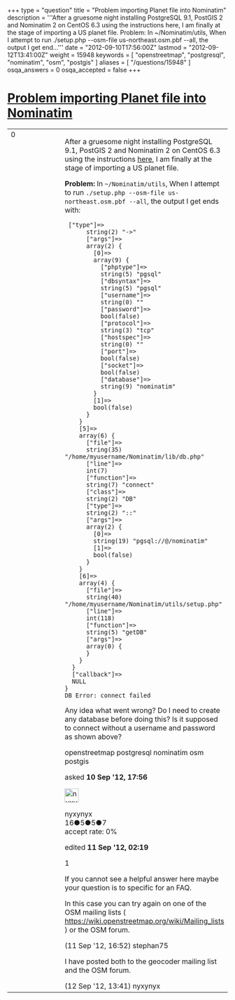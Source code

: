 +++
type = "question"
title = "Problem importing Planet file into Nominatim"
description = '''After a gruesome night installing PostgreSQL 9.1, PostGIS 2 and Nominatim 2 on CentOS 6.3 using the instructions here, I am finally at the stage of importing a US planet file. Problem: In ~/Nominatim/utils, When I attempt to run ./setup.php --osm-file us-northeast.osm.pbf --all, the output I get end...'''
date = "2012-09-10T17:56:00Z"
lastmod = "2012-09-12T13:41:00Z"
weight = 15948
keywords = [ "openstreetmap", "postgresql", "nominatim", "osm", "postgis" ]
aliases = [ "/questions/15948" ]
osqa_answers = 0
osqa_accepted = false
+++

<div class="headNormal">

# [Problem importing Planet file into Nominatim](/questions/15948/problem-importing-planet-file-into-nominatim)

</div>

<div id="main-body">

<div id="askform">

<table id="question-table" style="width:100%;">
<colgroup>
<col style="width: 50%" />
<col style="width: 50%" />
</colgroup>
<tbody>
<tr>
<td style="width: 30px; vertical-align: top"><div class="vote-buttons">
<span id="post-15948-upvote" class="ajax-command post-vote up" rel="nofollow" title="I like this post (click again to cancel)"> </span>
<div id="post-15948-score" class="post-score" title="current number of votes">
0
</div>
<span id="post-15948-downvote" class="ajax-command post-vote down" rel="nofollow" title="I dont like this post (click again to cancel)"> </span> <span id="favorite-mark" class="ajax-command favorite-mark" rel="nofollow" title="mark/unmark this question as favorite (click again to cancel)"> </span>
<div id="favorite-count" class="favorite-count">
&#10;</div>
</div></td>
<td><div id="item-right">
<div class="question-body">
<p>After a gruesome night installing PostgreSQL 9.1, PostGIS 2 and Nominatim 2 on CentOS 6.3 using the instructions <a href="https://wiki.openstreetmap.org/wiki/Nominatim/Installation">here</a>, I am finally at the stage of importing a US planet file.</p>
<p><strong>Problem:</strong> In <code>~/Nominatim/utils</code>, When I attempt to run <code>./setup.php --osm-file us-northeast.osm.pbf --all</code>, the output I get ends with:</p>
<pre><code> [&quot;type&quot;]=&gt;
      string(2) &quot;-&gt;&quot;
      [&quot;args&quot;]=&gt;
      array(2) {
        [0]=&gt;
        array(9) {
          [&quot;phptype&quot;]=&gt;
          string(5) &quot;pgsql&quot;
          [&quot;dbsyntax&quot;]=&gt;
          string(5) &quot;pgsql&quot;
          [&quot;username&quot;]=&gt;
          string(0) &quot;&quot;
          [&quot;password&quot;]=&gt;
          bool(false)
          [&quot;protocol&quot;]=&gt;
          string(3) &quot;tcp&quot;
          [&quot;hostspec&quot;]=&gt;
          string(0) &quot;&quot;
          [&quot;port&quot;]=&gt;
          bool(false)
          [&quot;socket&quot;]=&gt;
          bool(false)
          [&quot;database&quot;]=&gt;
          string(9) &quot;nominatim&quot;
        }
        [1]=&gt;
        bool(false)
      }
    }
    [5]=&gt;
    array(6) {
      [&quot;file&quot;]=&gt;
      string(35) &quot;/home/myusername/Nominatim/lib/db.php&quot;
      [&quot;line&quot;]=&gt;
      int(7)
      [&quot;function&quot;]=&gt;
      string(7) &quot;connect&quot;
      [&quot;class&quot;]=&gt;
      string(2) &quot;DB&quot;
      [&quot;type&quot;]=&gt;
      string(2) &quot;::&quot;
      [&quot;args&quot;]=&gt;
      array(2) {
        [0]=&gt;
        string(19) &quot;pgsql://@/nominatim&quot;
        [1]=&gt;
        bool(false)
      }
    }
    [6]=&gt;
    array(4) {
      [&quot;file&quot;]=&gt;
      string(40) &quot;/home/myusername/Nominatim/utils/setup.php&quot;
      [&quot;line&quot;]=&gt;
      int(118)
      [&quot;function&quot;]=&gt;
      string(5) &quot;getDB&quot;
      [&quot;args&quot;]=&gt;
      array(0) {
      }
    }
  }
  [&quot;callback&quot;]=&gt;
  NULL
}
DB Error: connect failed</code></pre>
<p>Any idea what went wrong? Do I need to create any database before doing this? Is it supposed to connect without a username and password as shown above?</p>
</div>
<div id="question-tags" class="tags-container tags">
<span class="post-tag tag-link-openstreetmap" rel="tag" title="see questions tagged &#39;openstreetmap&#39;">openstreetmap</span> <span class="post-tag tag-link-postgresql" rel="tag" title="see questions tagged &#39;postgresql&#39;">postgresql</span> <span class="post-tag tag-link-nominatim" rel="tag" title="see questions tagged &#39;nominatim&#39;">nominatim</span> <span class="post-tag tag-link-osm" rel="tag" title="see questions tagged &#39;osm&#39;">osm</span> <span class="post-tag tag-link-postgis" rel="tag" title="see questions tagged &#39;postgis&#39;">postgis</span>
</div>
<div id="question-controls" class="post-controls">
&#10;</div>
<div class="post-update-info-container">
<div class="post-update-info post-update-info-user">
<p>asked <strong>10 Sep '12, 17:56</strong></p>
<img src="https://secure.gravatar.com/avatar/9a7101fe3ba50e621e91ee1edf9d27bb?s=32&amp;d=identicon&amp;r=g" class="gravatar" width="32" height="32" alt="nyxynyx&#39;s gravatar image" />
<p><span>nyxynyx</span><br />
<span class="score" title="16 reputation points">16</span><span title="5 badges"><span class="badge1">●</span><span class="badgecount">5</span></span><span title="5 badges"><span class="silver">●</span><span class="badgecount">5</span></span><span title="7 badges"><span class="bronze">●</span><span class="badgecount">7</span></span><br />
<span class="accept_rate" title="Rate of the user&#39;s accepted answers">accept rate:</span> <span title="nyxynyx has no accepted answers">0%</span></p>
</div>
<div class="post-update-info post-update-info-edited">
<p><span> edited <strong>11 Sep '12, 02:19</strong> </span></p>
</div>
</div>
<div id="comments-container-15948" class="comments-container">
<span id="15974"></span>
<div id="comment-15974" class="comment">
<div id="post-15974-score" class="comment-score">
1
</div>
<div class="comment-text">
<p>If you cannot see a helpful answer here maybe your question is to specific for an FAQ.</p>
<p>In this case you can try again on one of the OSM mailing lists ( <a href="https://wiki.openstreetmap.org/wiki/Mailing_lists">https://wiki.openstreetmap.org/wiki/Mailing_lists</a> ) or the OSM forum.</p>
</div>
<div id="comment-15974-info" class="comment-info">
<span class="comment-age">(11 Sep '12, 16:52)</span> <span class="comment-user userinfo">stephan75</span>
</div>
</div>
<span id="16001"></span>
<div id="comment-16001" class="comment">
<div id="post-16001-score" class="comment-score">
&#10;</div>
<div class="comment-text">
<p>I have posted both to the geocoder mailing list and the OSM forum.</p>
</div>
<div id="comment-16001-info" class="comment-info">
<span class="comment-age">(12 Sep '12, 13:41)</span> <span class="comment-user userinfo">nyxynyx</span>
</div>
</div>
</div>
<div id="comment-tools-15948" class="comment-tools">
&#10;</div>
<div class="clear">
&#10;</div>
<div id="comment-15948-form-container" class="comment-form-container">
&#10;</div>
<div class="clear">
&#10;</div>
</div></td>
</tr>
</tbody>
</table>

</div>

</div>

